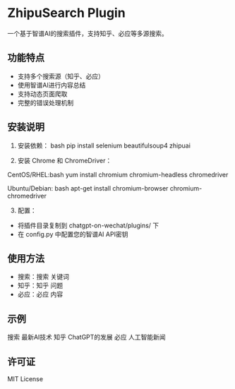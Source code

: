 # ZhipuSearch Plugin

一个基于智谱AI的搜索插件，支持知乎、必应等多源搜索。

## 功能特点

- 支持多个搜索源（知乎、必应）
- 使用智谱AI进行内容总结
- 支持动态页面爬取
- 完整的错误处理机制

## 安装说明

1. 安装依赖：
bash
pip install selenium beautifulsoup4 zhipuai

2. 安装 Chrome 和 ChromeDriver：

CentOS/RHEL:bash
yum install chromium chromium-headless chromedriver

Ubuntu/Debian:
bash
apt-get install chromium-browser chromium-chromedriver

3. 配置：
- 将插件目录复制到 chatgpt-on-wechat/plugins/ 下
- 在 config.py 中配置您的智谱AI API密钥

## 使用方法

- 搜索：搜索 关键词
- 知乎：知乎 问题
- 必应：必应 内容

## 示例
搜索 最新AI技术
知乎 ChatGPT的发展
必应 人工智能新闻
## 许可证

MIT License